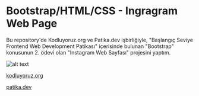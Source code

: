 # Bootstrap/HTML/CSS - Ingragram Web Page
Bu repository'de Kodluyoruz.org ve Patika.dev işbirliğiyle, "Başlangıç Seviye Frontend Web Development Patikası" içerisinde bulunan 
"Bootstrap" konusunun 2. ödevi olan "Instagram Web Sayfası" projesini yaptım.

![alt text](https://github.com/Axlope/google_homepage/blob/master/google-homepage.png)

<p><a href="https://kodluyoruz.org/">kodluyoruz.org</a><p>
<p><a href="https://www.patika.dev/">patika.dev</a><p>
